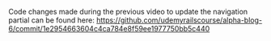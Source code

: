 Code changes made during the previous video to update the navigation partial can be found here: https://github.com/udemyrailscourse/alpha-blog-6/commit/1e2954663604c4ca784e8f59ee1977750bb5c440